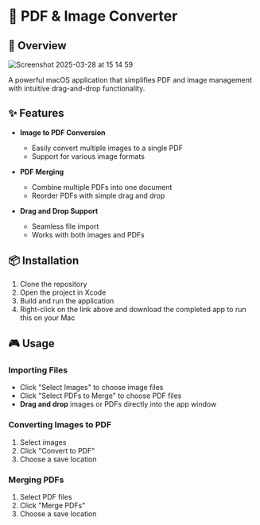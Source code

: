# 📄 PDF & Image Converter

## 🚀 Overview
![Screenshot 2025-03-28 at 15 14 59](https://github.com/user-attachments/assets/07c09142-6b6d-4683-9bd6-bbd83ec5acec)

A powerful macOS application that simplifies PDF and image management with intuitive drag-and-drop functionality.

## ✨ Features

- **Image to PDF Conversion**
  - Easily convert multiple images to a single PDF
  - Support for various image formats

- **PDF Merging**
  - Combine multiple PDFs into one document
  - Reorder PDFs with simple drag and drop

- **Drag and Drop Support**
  - Seamless file import
  - Works with both images and PDFs

## 📦 Installation

1. Clone the repository
2. Open the project in Xcode
3. Build and run the application
4. Right-click on the link above and download the completed app to run this on your Mac

## 🎮 Usage

### Importing Files

- Click "Select Images" to choose image files
- Click "Select PDFs to Merge" to choose PDF files
- **Drag and drop** images or PDFs directly into the app window

### Converting Images to PDF

1. Select images
2. Click "Convert to PDF"
3. Choose a save location

### Merging PDFs

1. Select PDF files
2. Click "Merge PDFs"
3. Choose a save location

